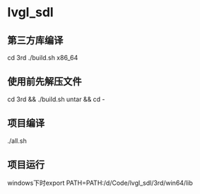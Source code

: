 # lvgl_sdl

## 第三方库编译
cd 3rd
./build.sh x86_64

## 使用前先解压文件
cd 3rd && ./build.sh untar && cd -

## 项目编译
./all.sh

## 项目运行
windows下时export PATH=PATH:/d/Code/lvgl_sdl/3rd/win64/lib
